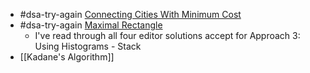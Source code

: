 - #dsa-try-again [Connecting Cities With Minimum Cost](https://leetcode.com/problems/connecting-cities-with-minimum-cost/)
- #dsa-try-again [Maximal Rectangle](https://leetcode.com/problems/maximal-rectangle/)
	- I've read through all four editor solutions accept for Approach 3: Using Histograms - Stack
- [[Kadane's Algorithm]]